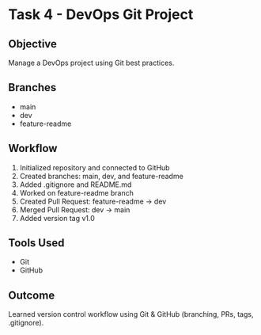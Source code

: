 # Task 4 - DevOps Git Project

## Objective
Manage a DevOps project using Git best practices.

## Branches
- main
- dev
- feature-readme

## Workflow
1. Initialized repository and connected to GitHub
2. Created branches: main, dev, and feature-readme
3. Added .gitignore and README.md
4. Worked on feature-readme branch
5. Created Pull Request: feature-readme → dev
6. Merged Pull Request: dev → main
7. Added version tag v1.0

## Tools Used
- Git
- GitHub

## Outcome
Learned version control workflow using Git & GitHub (branching, PRs, tags, .gitignore).
